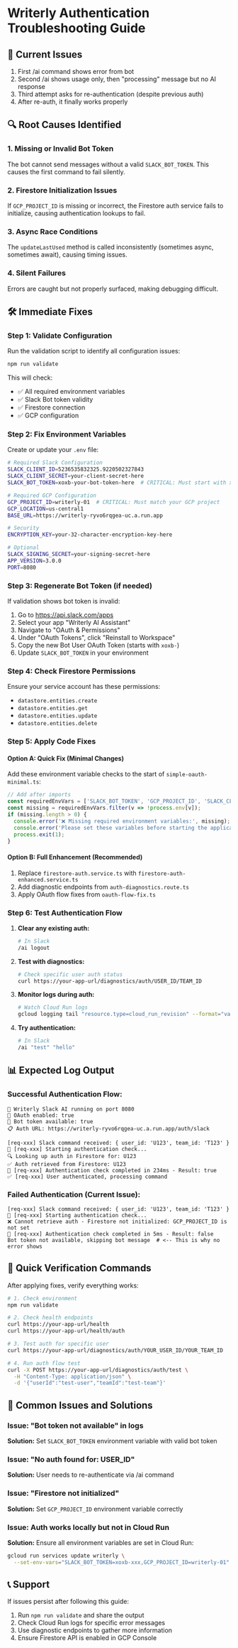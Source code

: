 # Writerly Authentication Troubleshooting Guide

## 🚨 Current Issues
1. First /ai command shows error from bot
2. Second /ai shows usage only, then "processing" message but no AI response  
3. Third attempt asks for re-authentication (despite previous auth)
4. After re-auth, it finally works properly

## 🔍 Root Causes Identified

### 1. Missing or Invalid Bot Token
The bot cannot send messages without a valid `SLACK_BOT_TOKEN`. This causes the first command to fail silently.

### 2. Firestore Initialization Issues
If `GCP_PROJECT_ID` is missing or incorrect, the Firestore auth service fails to initialize, causing authentication lookups to fail.

### 3. Async Race Conditions
The `updateLastUsed` method is called inconsistently (sometimes async, sometimes await), causing timing issues.

### 4. Silent Failures
Errors are caught but not properly surfaced, making debugging difficult.

## 🛠️ Immediate Fixes

### Step 1: Validate Configuration
Run the validation script to identify all configuration issues:

```bash
npm run validate
```

This will check:
- ✅ All required environment variables
- ✅ Slack Bot token validity
- ✅ Firestore connection
- ✅ GCP configuration

### Step 2: Fix Environment Variables

Create or update your `.env` file:

```bash
# Required Slack Configuration
SLACK_CLIENT_ID=5236535832325.9220502327843
SLACK_CLIENT_SECRET=your-client-secret-here
SLACK_BOT_TOKEN=xoxb-your-bot-token-here  # CRITICAL: Must start with xoxb-

# Required GCP Configuration  
GCP_PROJECT_ID=writerly-01  # CRITICAL: Must match your GCP project
GCP_LOCATION=us-central1
BASE_URL=https://writerly-ryvo6rqgea-uc.a.run.app

# Security
ENCRYPTION_KEY=your-32-character-encryption-key-here

# Optional
SLACK_SIGNING_SECRET=your-signing-secret-here
APP_VERSION=3.0.0
PORT=8080
```

### Step 3: Regenerate Bot Token (if needed)

If validation shows bot token is invalid:

1. Go to https://api.slack.com/apps
2. Select your app "Writerly AI Assistant"
3. Navigate to "OAuth & Permissions"
4. Under "OAuth Tokens", click "Reinstall to Workspace"
5. Copy the new Bot User OAuth Token (starts with `xoxb-`)
6. Update `SLACK_BOT_TOKEN` in your environment

### Step 4: Check Firestore Permissions

Ensure your service account has these permissions:
- `datastore.entities.create`
- `datastore.entities.get`
- `datastore.entities.update`
- `datastore.entities.delete`

### Step 5: Apply Code Fixes

#### Option A: Quick Fix (Minimal Changes)
Add these environment variable checks to the start of `simple-oauth-minimal.ts`:

```typescript
// Add after imports
const requiredEnvVars = ['SLACK_BOT_TOKEN', 'GCP_PROJECT_ID', 'SLACK_CLIENT_ID', 'SLACK_CLIENT_SECRET'];
const missing = requiredEnvVars.filter(v => !process.env[v]);
if (missing.length > 0) {
  console.error('❌ Missing required environment variables:', missing);
  console.error('Please set these variables before starting the application.');
  process.exit(1);
}
```

#### Option B: Full Enhancement (Recommended)
1. Replace `firestore-auth.service.ts` with `firestore-auth-enhanced.service.ts`
2. Add diagnostic endpoints from `auth-diagnostics.route.ts`
3. Apply OAuth flow fixes from `oauth-flow-fix.ts`

### Step 6: Test Authentication Flow

1. **Clear any existing auth:**
   ```bash
   # In Slack
   /ai logout
   ```

2. **Test with diagnostics:**
   ```bash
   # Check specific user auth status
   curl https://your-app-url/diagnostics/auth/USER_ID/TEAM_ID
   ```

3. **Monitor logs during auth:**
   ```bash
   # Watch Cloud Run logs
   gcloud logging tail "resource.type=cloud_run_revision" --format="value(textPayload)"
   ```

4. **Try authentication:**
   ```bash
   # In Slack
   /ai "test" "hello"
   ```

## 📊 Expected Log Output

### Successful Authentication Flow:
```
🚀 Writerly Slack AI running on port 8080
🔐 OAuth enabled: true
🤖 Bot token available: true
📋 Auth URL: https://writerly-ryvo6rqgea-uc.a.run.app/auth/slack

[req-xxx] Slack command received: { user_id: 'U123', team_id: 'T123' }
🔐 [req-xxx] Starting authentication check...
🔍 Looking up auth in Firestore for: U123
✅ Auth retrieved from Firestore: U123
🔐 [req-xxx] Authentication check completed in 234ms - Result: true
✅ [req-xxx] User authenticated, processing command
```

### Failed Authentication (Current Issue):
```
[req-xxx] Slack command received: { user_id: 'U123', team_id: 'T123' }
🔐 [req-xxx] Starting authentication check...
❌ Cannot retrieve auth - Firestore not initialized: GCP_PROJECT_ID is not set
🔐 [req-xxx] Authentication check completed in 5ms - Result: false
Bot token not available, skipping bot message  # <-- This is why no error shows
```

## 🚀 Quick Verification Commands

After applying fixes, verify everything works:

```bash
# 1. Check environment
npm run validate

# 2. Check health endpoints
curl https://your-app-url/health
curl https://your-app-url/health/auth

# 3. Test auth for specific user
curl https://your-app-url/diagnostics/auth/YOUR_USER_ID/YOUR_TEAM_ID

# 4. Run auth flow test
curl -X POST https://your-app-url/diagnostics/auth/test \
  -H "Content-Type: application/json" \
  -d '{"userId":"test-user","teamId":"test-team"}'
```

## 🐛 Common Issues and Solutions

### Issue: "Bot token not available" in logs
**Solution:** Set `SLACK_BOT_TOKEN` environment variable with valid bot token

### Issue: "No auth found for: USER_ID"
**Solution:** User needs to re-authenticate via /ai command

### Issue: "Firestore not initialized"
**Solution:** Set `GCP_PROJECT_ID` environment variable correctly

### Issue: Auth works locally but not in Cloud Run
**Solution:** Ensure all environment variables are set in Cloud Run:
```bash
gcloud run services update writerly \
  --set-env-vars="SLACK_BOT_TOKEN=xoxb-xxx,GCP_PROJECT_ID=writerly-01"
```

## 📞 Support

If issues persist after following this guide:
1. Run `npm run validate` and share the output
2. Check Cloud Run logs for specific error messages
3. Use diagnostic endpoints to gather more information
4. Ensure Firestore API is enabled in GCP Console